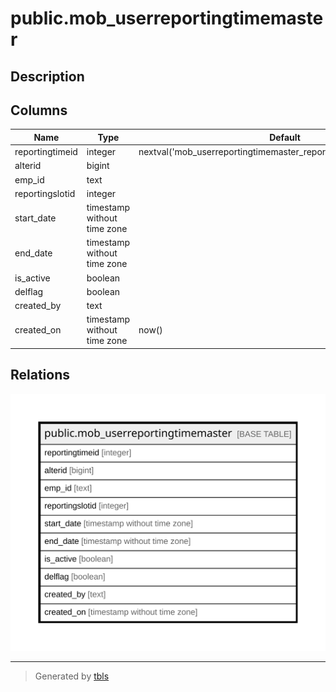 # public.mob_userreportingtimemaster

## Description

## Columns

| Name | Type | Default | Nullable | Children | Parents | Comment |
| ---- | ---- | ------- | -------- | -------- | ------- | ------- |
| reportingtimeid | integer | nextval('mob_userreportingtimemaster_reportingtimeid_seq'::regclass) | false |  |  |  |
| alterid | bigint |  | true |  |  |  |
| emp_id | text |  | true |  |  |  |
| reportingslotid | integer |  | true |  |  |  |
| start_date | timestamp without time zone |  | true |  |  |  |
| end_date | timestamp without time zone |  | true |  |  |  |
| is_active | boolean |  | true |  |  |  |
| delflag | boolean |  | true |  |  |  |
| created_by | text |  | true |  |  |  |
| created_on | timestamp without time zone | now() | true |  |  |  |

## Relations

![er](public.mob_userreportingtimemaster.svg)

---

> Generated by [tbls](https://github.com/k1LoW/tbls)
